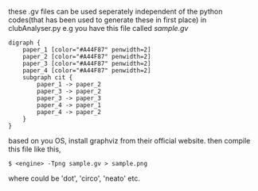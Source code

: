 these .gv files can be used seperately independent of the python codes(that has been used to generate these in first place) in clubAnalyser.py
e.g you have this file called *sample.gv* 
```
digraph {
	paper_1 [color="#A44F87" penwidth=2]
	paper_2 [color="#A44F87" penwidth=2]
	paper_3 [color="#A44F87" penwidth=2]
	paper_4 [color="#A44F87" penwidth=2]
	subgraph cit {
		paper_1 -> paper_2
		paper_3 -> paper_2
		paper_3 -> paper_3
		paper_4 -> paper_1
		paper_4 -> paper_2
	}
}
```
based on you OS, install graphviz from their official website.
then compile this file like this,
```
$ <engine> -Tpng sample.gv > sample.png
```
where <engine> could be 'dot', 'circo', 'neato' etc. 